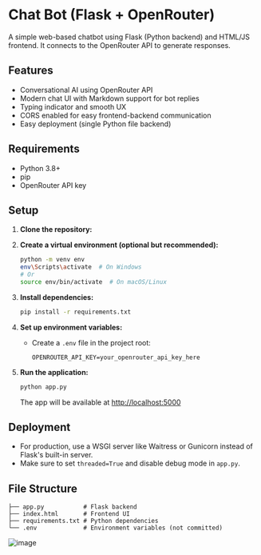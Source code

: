 # Chat Bot (Flask + OpenRouter)

A simple web-based chatbot using Flask (Python backend) and HTML/JS frontend. It connects to the OpenRouter API to generate responses.

## Features
- Conversational AI using OpenRouter API
- Modern chat UI with Markdown support for bot replies
- Typing indicator and smooth UX
- CORS enabled for easy frontend-backend communication
- Easy deployment (single Python file backend)

## Requirements
- Python 3.8+
- pip
- OpenRouter API key

## Setup

1. **Clone the repository:**
   
2. **Create a virtual environment (optional but recommended):**
   ```sh
   python -m venv env
   env\Scripts\activate  # On Windows
   # Or
   source env/bin/activate  # On macOS/Linux
   ```

3. **Install dependencies:**
   ```sh
   pip install -r requirements.txt
   ```

4. **Set up environment variables:**
   - Create a `.env` file in the project root:
     ```env
     OPENROUTER_API_KEY=your_openrouter_api_key_here
     ```

5. **Run the application:**
   ```sh
   python app.py
   ```
   The app will be available at [http://localhost:5000](http://localhost:5000)

## Deployment
- For production, use a WSGI server like Waitress or Gunicorn instead of Flask's built-in server.
- Make sure to set `threaded=True` and disable debug mode in `app.py`.

## File Structure
```
├── app.py           # Flask backend
├── index.html       # Frontend UI
├── requirements.txt # Python dependencies
└── .env             # Environment variables (not committed)

```

![image](https://github.com/user-attachments/assets/6be04dcf-8498-40ba-bf62-9c723b8ed393)



